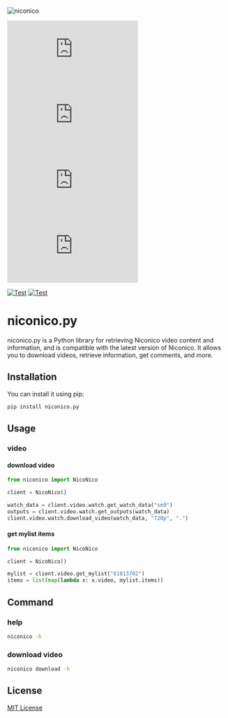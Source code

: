 ![niconico](https://img.shields.io/badge/niconico-(%E5%B8%B0%E3%81%A3%E3%81%A6%E3%81%8D%E3%81%9F)-auto?logo=niconico&logoColor=%23e6e6e6&color=%23252525)

[![PyPI](https://img.shields.io/pypi/v/niconico.py?logo=pypi)](https://pypi.org/project/niconico.py/)
![PyPI - Python Version](https://img.shields.io/pypi/pyversions/niconico.py?logo=pypi)
![PyPI - Downloads](https://img.shields.io/pypi/dm/niconico.py?logo=pypi)
![PyPI - License](https://img.shields.io/pypi/l/niconico.py?logo=pypi)

[![Test](https://github.com/niconicolibs/niconico.py/actions/workflows/release.yml/badge.svg)](https://github.com/niconicolibs/niconico.py/actions/workflows/release.yml)
[![Test](https://github.com/niconicolibs/niconico.py/actions/workflows/pypi.yml/badge.svg)](https://github.com/niconicolibs/niconico.py/actions/workflows/pypi.yml)

# niconico.py
niconico.py is a Python library for retrieving Niconico video content and information, and is compatible with the latest version of Niconico.
It allows you to download videos, retrieve information, get comments, and more.

## Installation
You can install it using pip:
```bash
pip install niconico.py
```

## Usage
### video
#### download video
```python
from niconico import NicoNico

client = NicoNico()

watch_data = client.video.watch.get_watch_data("sm9")
outputs = client.video.watch.get_outputs(watch_data)
client.video.watch.download_video(watch_data, "720p", ".")
```

#### get mylist items
```python
from niconico import NicoNico

client = NicoNico()

mylist = client.video.get_mylist("61813702")
items = list(map(lambda x: x.video, mylist.items))
```

## Command
### help
```bash
niconico -h
```
### download video
```bash
niconico download -h
```

## License
[MIT License](LICENSE)
